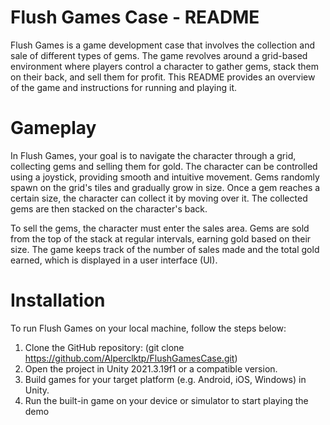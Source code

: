 # Flush Games Case - README

Flush Games is a game development case that involves the collection and sale of different types of gems.
The game revolves around a grid-based environment where players control a character to gather gems, stack them on their back, and sell them for profit. 
This README provides an overview of the game and instructions for running and playing it.

# Gameplay
In Flush Games, your goal is to navigate the character through a grid, collecting gems and selling them for gold. 
The character can be controlled using a joystick, providing smooth and intuitive movement. 
Gems randomly spawn on the grid's tiles and gradually grow in size. 
Once a gem reaches a certain size, the character can collect it by moving over it.
The collected gems are then stacked on the character's back.

To sell the gems, the character must enter the sales area. 
Gems are sold from the top of the stack at regular intervals, earning gold based on their size.
The game keeps track of the number of sales made and the total gold earned, which is displayed in a user interface (UI).

# Installation
To run Flush Games on your local machine, follow the steps below:

1. Clone the GitHub repository: (git clone https://github.com/Alperclktp/FlushGamesCase.git)
2. Open the project in Unity 2021.3.19f1 or a compatible version.
3. Build games for your target platform (e.g. Android, iOS, Windows) in Unity.
4. Run the built-in game on your device or simulator to start playing the demo


